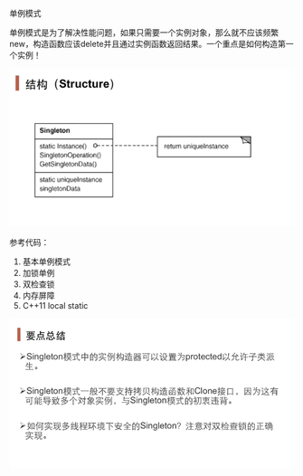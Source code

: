 单例模式

单例模式是为了解决性能问题，如果只需要一个实例对象，那么就不应该频繁new，构造函数应该delete并且通过实例函数返回结果。一个重点是如何构造第一个实例！

![image-20210102102538428](../assets/image-20210102102538428.png)

参考代码：

1. 基本单例模式 
2. 加锁单例
3. 双检查锁
4. 内存屏障
5. C++11 local static

![image-20210102102810208](../assets/image-20210102102810208.png)
